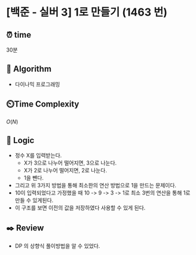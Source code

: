 # [백준 - 실버 3] 1로 만들기 (1463 번)

## ⏰  **time**

30분

## :pushpin: **Algorithm**

- 다이나믹 프로그래밍

## ⏲️**Time Complexity**

$O(N)$

## :round_pushpin: **Logic**

- 정수 X를 입력받는다.
  - X가 3으로 나누어 떨어지면, 3으로 나눈다. 
  - X가 2로 나누어 떨어지면, 2로 나눈다. 
  - 1을 뺀다.
- 그리고 위 3가지 방법을 통해 최소한의 연산 방법으로 1을 만드는 문제이다.
- 10이 입력되었다고 가정했을 때 10 -> 9 -> 3 -> 1로 최소 3번의 연산을 통해 1로 만들 수 있게된다.
- 이 구조를 보면 이전의 값을 저장하였다 사용할 수 있게 된다.

## :black_nib: **Review**

- DP 의 상향식 풀이방법을 알 수 있었다.